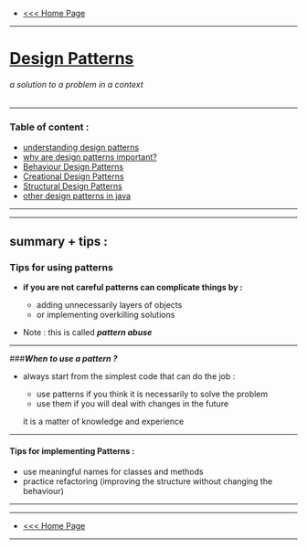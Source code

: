 
- [<<< Home Page](../../README.md)
---
# <u>Design Patterns</u>
###### a solution to a problem in a context

----
### Table of content :
- [understanding design patterns](content/understanding_design_patterns.md)
- [why are design patterns important?](content/why_are_design_patterns_important.md)
- [Behaviour Design Patterns](content/Behaviour_Design_Patterns.md)
- [Creational Design Patterns](content/Creational_Design_Patterns.md)
- [Structural Design Patterns](content/Structural_Design_Patterns.md)
- [other design patterns in java](content/other_design_patternsin_java.md)
-----
---

## summary + tips :
  
### Tips for using patterns
- **if you are not careful patterns can complicate things by :**
    - adding unnecessarily layers of objects 
    - or implementing overkilling solutions
    

- Note : this is called _**pattern abuse**_
---

###_**When to use a pattern ?**_
- always start from the simplest code that can do the job :
     - use patterns if you think it is necessarily to solve the problem
     - use them if you  will deal with changes in the future


    it is a matter of knowledge and experience  

----
#### Tips for implementing Patterns :
- use meaningful names for classes and methods
- practice refactoring (improving the structure without changing the behaviour)
    
------------
-----------

- [<<< Home Page](../../README.md)
---